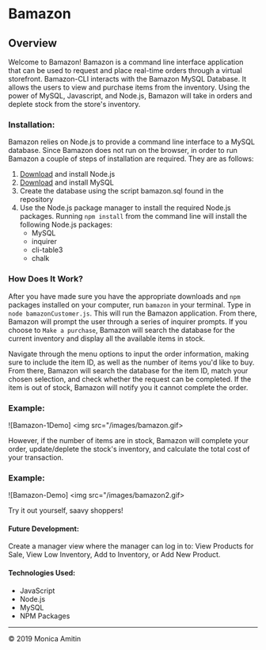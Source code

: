 # Bamazon

## Overview 
Welcome to Bamazon! Bamazon is a command line interface application that can be used to request and place real-time orders through a virtual storefront. Bamazon-CLI interacts with the Bamazon MySQL Database. It allows the users to view and purchase items from the inventory. Using the power of MySQL, Javascript, and Node.js, Bamazon will take in orders and deplete stock from the store's inventory.

### Installation:
Bamazon relies on Node.js to provide a command line interface to a MySQL database. Since Bamazon does not run on the browser, in order to run Bamazon a couple of steps of installation are required. They are as follows:

1. [Download](https://nodejs.org/en/download/) and install Node.js
2. [Download](https://dev.mysql.com/downloads/mysql/) and install MySQL
3. Create the database using the script bamazon.sql found in the repository 
4. Use the Node.js package manager to install the required Node.js packages. Running `npm install` from the command line will install the following Node.js packages:
    * MySQL
    * inquirer
    * cli-table3
    * chalk

### How Does It Work?
After you have made sure you have the appropriate downloads and `npm` packages installed on your computer, run  `bamazon` in your terminal. Type in `node bamazonCustomer.js`. This will run the Bamazon application. From there, Bamazon will prompt the user through a series of inquirer prompts. If you choose to `Make a purchase`, Bamazon will search the database for the current inventory and display all the available items in stock. 

Navigate through the menu options to input the order information, making sure to include the item ID, as well as the number of items you'd like to buy. From there, Bamazon will search the database for the item ID, match your chosen selection, and check whether the request can be completed. If the item is out of stock, Bamazon will notify you it cannot complete the order. 

### Example:

![Bamazon-1Demo] 
<img src="/images/bamazon.gif>

However, if the number of items are in stock, Bamazon will complete your order, update/deplete the stock's inventory, and calculate the total cost of your transaction. 

### Example:

![Bamazon-Demo]
<img src="/images/bamazon2.gif>

Try it out yourself, saavy shoppers!

#### Future Development: 
Create a manager view where the manager can log in to: View Products for Sale, View Low Inventory, Add to Inventory, or Add New Product.

#### Technologies Used:
* JavaScript
* Node.js
* MySQL
* NPM Packages
---
© 2019 Monica Amitin 